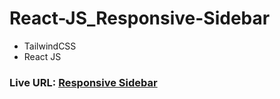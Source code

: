 # React-JS_Responsive-Sidebar
- TailwindCSS 
- React JS

### Live URL: [Responsive Sidebar](https://responsive-sidebar-tailwind.netlify.app/)



